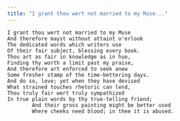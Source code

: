 ```yaml
---
title: "I grant thou wert not married to my Muse..."
---
```


	I grant thou wert not married to my Muse
	And therefore mayst without attaint o'erlook
	The dedicated words which writers use
	Of their fair subject, blessing every book.
	Thou art as fair in knowledge as in hue,
	Finding thy worth a limit past my praise,
	And therefore art enforced to seek anew
	Some fresher stamp of the time-bettering days.
	And do so, love; yet when they have devised
	What strained touches rhetoric can lend,
	Thou truly fair wert truly sympathized
	In true plain words by thy true-telling friend;
			And their gross painting might be better used
			Where cheeks need blood; in thee it is abused.


